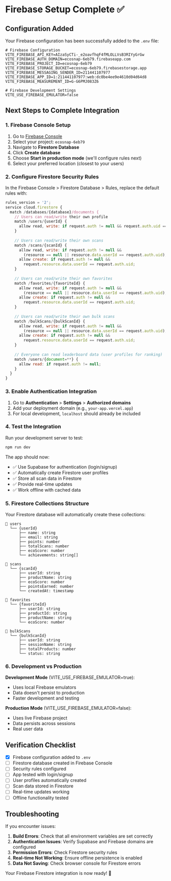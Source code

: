 # Firebase Setup Complete ✅

## Configuration Added

Your Firebase configuration has been successfully added to the `.env` file:

```env
# Firebase Configuration
VITE_FIREBASE_API_KEY=AIzaSyCTi-_e2oavfhqF4fMLOLLVsB3RIYyGrGw
VITE_FIREBASE_AUTH_DOMAIN=ecosnap-6eb79.firebaseapp.com
VITE_FIREBASE_PROJECT_ID=ecosnap-6eb79
VITE_FIREBASE_STORAGE_BUCKET=ecosnap-6eb79.firebasestorage.app
VITE_FIREBASE_MESSAGING_SENDER_ID=211441107977
VITE_FIREBASE_APP_ID=1:211441107977:web:dc0be4ee9e4610d04d64d8
VITE_FIREBASE_MEASUREMENT_ID=G-G6PMJ083Z6

# Firebase Development Settings
VITE_USE_FIREBASE_EMULATOR=false
```

## Next Steps to Complete Integration

### 1. Firebase Console Setup
1. Go to [Firebase Console](https://console.firebase.google.com/)
2. Select your project: `ecosnap-6eb79`
3. Navigate to **Firestore Database**
4. Click **Create database**
5. Choose **Start in production mode** (we'll configure rules next)
6. Select your preferred location (closest to your users)

### 2. Configure Firestore Security Rules
In the Firebase Console > Firestore Database > Rules, replace the default rules with:

```javascript
rules_version = '2';
service cloud.firestore {
  match /databases/{database}/documents {
    // Users can read/write their own profile
    match /users/{userId} {
      allow read, write: if request.auth != null && request.auth.uid == userId;
    }
    
    // Users can read/write their own scans
    match /scans/{scanId} {
      allow read, write: if request.auth != null && 
        (resource == null || resource.data.userId == request.auth.uid);
      allow create: if request.auth != null && 
        request.resource.data.userId == request.auth.uid;
    }
    
    // Users can read/write their own favorites
    match /favorites/{favoriteId} {
      allow read, write: if request.auth != null && 
        (resource == null || resource.data.userId == request.auth.uid);
      allow create: if request.auth != null && 
        request.resource.data.userId == request.auth.uid;
    }
    
    // Users can read/write their own bulk scans
    match /bulkScans/{bulkScanId} {
      allow read, write: if request.auth != null && 
        (resource == null || resource.data.userId == request.auth.uid);
      allow create: if request.auth != null && 
        request.resource.data.userId == request.auth.uid;
    }
    
    // Everyone can read leaderboard data (user profiles for ranking)
    match /users/{document=**} {
      allow read: if request.auth != null;
    }
  }
}
```

### 3. Enable Authentication Integration
1. Go to **Authentication** > **Settings** > **Authorized domains**
2. Add your deployment domain (e.g., `your-app.vercel.app`)
3. For local development, `localhost` should already be included

### 4. Test the Integration

Run your development server to test:

```bash
npm run dev
```

The app should now:
- ✅ Use Supabase for authentication (login/signup)
- ✅ Automatically create Firestore user profiles
- ✅ Store all scan data in Firestore
- ✅ Provide real-time updates
- ✅ Work offline with cached data

### 5. Firestore Collections Structure

Your Firestore database will automatically create these collections:

```
📁 users
  └── {userId}
      ├── name: string
      ├── email: string
      ├── points: number
      ├── totalScans: number
      ├── ecoScore: number
      └── achievements: string[]

📁 scans
  └── {scanId}
      ├── userId: string
      ├── productName: string
      ├── ecoScore: number
      ├── pointsEarned: number
      └── createdAt: timestamp

📁 favorites
  └── {favoriteId}
      ├── userId: string
      ├── productId: string
      ├── productName: string
      └── ecoScore: number

📁 bulkScans
  └── {bulkScanId}
      ├── userId: string
      ├── sessionName: string
      ├── totalProducts: number
      └── status: string
```

### 6. Development vs Production

**Development Mode** (VITE_USE_FIREBASE_EMULATOR=true):
- Uses local Firebase emulators
- Data doesn't persist to production
- Faster development and testing

**Production Mode** (VITE_USE_FIREBASE_EMULATOR=false):
- Uses live Firebase project
- Data persists across sessions
- Real user data

## Verification Checklist

- [x] Firebase configuration added to `.env`
- [ ] Firestore database created in Firebase Console
- [ ] Security rules configured
- [ ] App tested with login/signup
- [ ] User profiles automatically created
- [ ] Scan data stored in Firestore
- [ ] Real-time updates working
- [ ] Offline functionality tested

## Troubleshooting

If you encounter issues:

1. **Build Errors**: Check that all environment variables are set correctly
2. **Authentication Issues**: Verify Supabase and Firebase domains are configured
3. **Permission Errors**: Check Firestore security rules
4. **Real-time Not Working**: Ensure offline persistence is enabled
5. **Data Not Saving**: Check browser console for Firestore errors

Your Firebase Firestore integration is now ready! 🚀
